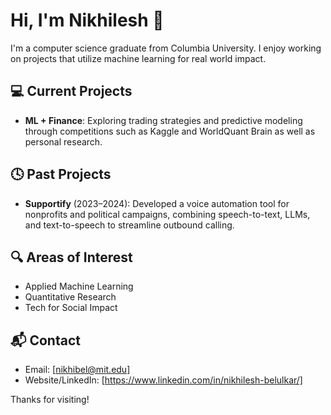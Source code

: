 # Hi, I'm Nikhilesh 👋

I'm a computer science graduate from Columbia University. I enjoy working on projects that utilize machine learning for real world impact. 

## 💻 Current Projects
- **ML + Finance**: Exploring trading strategies and predictive modeling through competitions such as Kaggle and WorldQuant Brain as well as personal research.

## 🕓 Past Projects
- **Supportify** (2023–2024): Developed a voice automation tool for nonprofits and political campaigns, combining speech-to-text, LLMs, and text-to-speech to streamline outbound calling.

## 🔍 Areas of Interest
- Applied Machine Learning  
- Quantitative Research  
- Tech for Social Impact

## 📬 Contact
- Email: [nikhibel@mit.edu]  
- Website/LinkedIn: [https://www.linkedin.com/in/nikhilesh-belulkar/]

Thanks for visiting!
